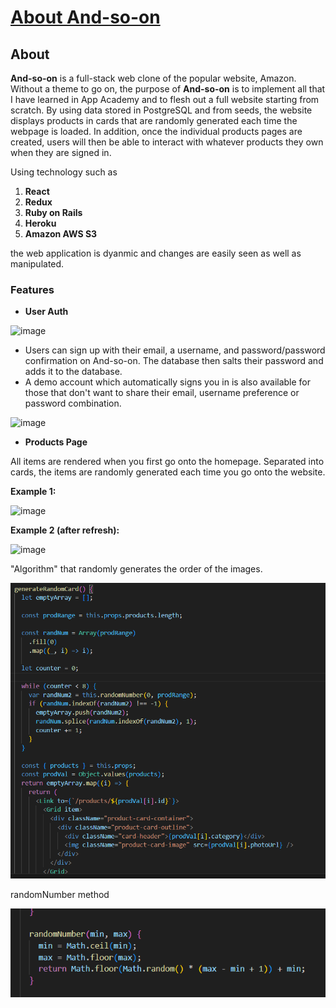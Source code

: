 # [About And-so-on](https://and-so-on.herokuapp.com/#/)

## About

**And-so-on** is a full-stack web clone of the popular website, Amazon. Without a theme to go on, the purpose of **And-so-on** is to implement all that I have learned in App Academy and to flesh out a full website starting from scratch. By using data stored in PostgreSQL and from seeds, the website displays products in cards that are randomly generated each time the webpage is loaded. In addition, once the individual products pages are created, users will then be able to interact with whatever products they own when they are signed in.

Using technology such as

1. **React**
2. **Redux**
3. **Ruby on Rails**
4. **Heroku**
5. **Amazon AWS S3**

the web application is dyanmic and changes are easily seen as well as manipulated.

### Features

- **User Auth**

![image](https://user-images.githubusercontent.com/70042048/119146901-17223a80-ba19-11eb-9951-3026f071ec31.png)

- Users can sign up with their email, a username, and password/password confirmation on And-so-on. The database then salts their password and adds it to the database.
- A demo account which automatically signs you in is also available for those that don't want to share their email, username preference or password combination.

![image](https://user-images.githubusercontent.com/70042048/119147464-9dd71780-ba19-11eb-96dd-4b3892799181.png)

- **Products Page**

All items are rendered when you first go onto the homepage. Separated into cards, the items are randomly generated each time you go onto the website.

**Example 1:**

![image](https://user-images.githubusercontent.com/70042048/119147881-fd352780-ba19-11eb-9681-321ec1af0fa8.png)

**Example 2 (after refresh):**

![image](https://user-images.githubusercontent.com/70042048/119147966-0cb47080-ba1a-11eb-80df-8bc6adeef389.png)

"Algorithm" that randomly generates the order of the images.

![image](image.png)

randomNumber method

![alt text](image-1.png)

